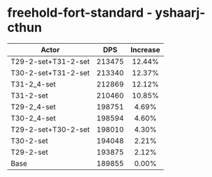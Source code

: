 # freehold-fort-standard - yshaarj-cthun
| Actor | DPS | Increase |
|---|:---:|:---:|
|T29-2-set+T31-2-set|213475|12.44%|
|T30-2-set+T31-2-set|213340|12.37%|
|T31-2_4-set|212869|12.12%|
|T31-2-set|210460|10.85%|
|T29-2_4-set|198751|4.69%|
|T30-2_4-set|198594|4.60%|
|T29-2-set+T30-2-set|198010|4.30%|
|T30-2-set|194048|2.21%|
|T29-2-set|193875|2.12%|
|Base|189855|0.00%|
